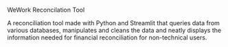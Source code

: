 WeWork Reconcilation Tool

A reconciliation tool made with Python and Streamlit that queries data from various databases, manipulates and cleans the data and neatly displays the information needed for financial reconciliation for non-technical users.
